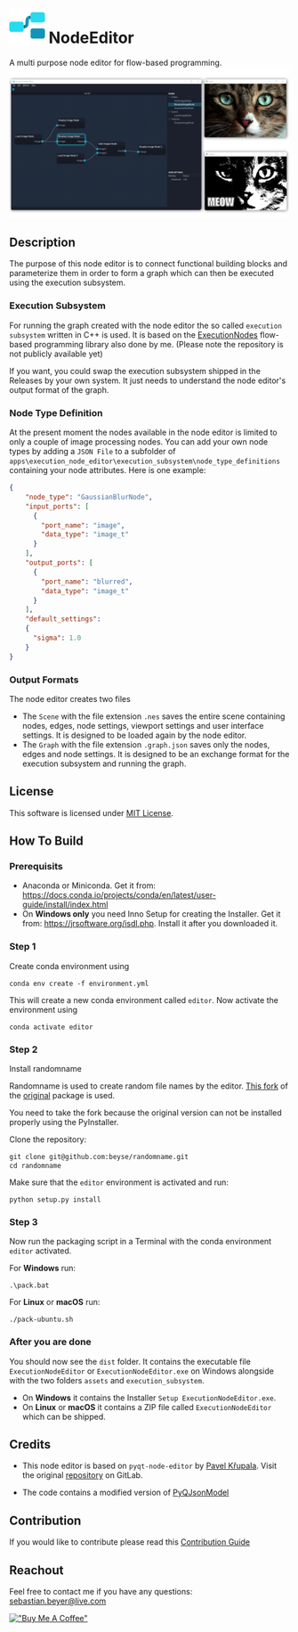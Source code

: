
# ![Logo](apps/execution_node_editor/assets/icons/64x64.png) NodeEditor

A multi purpose node editor for flow-based programming.
![Image](doc/screenshot-image-processing.png)
## Description

The purpose of this node editor is to connect functional building blocks and parameterize them in order to form a graph which can then be executed using the execution subsystem.  

### Execution Subsystem
For running the graph created with the node editor the so called `execution subsystem` written in C++ is used. It is based on the [ExecutionNodes](https://github.com/beyse/ExecutionNodes) flow-based programming library also done by me. (Please note the repository is not publicly available yet)

If you want, you could swap the execution subsystem shipped in the Releases by your own system. It just needs to understand the node editor's output format of the graph.

### Node Type Definition

At the present moment the nodes available in the node editor is limited to only a couple of image processing nodes. You can add your own node types by adding a `JSON File` to a subfolder of
`apps\execution_node_editor\execution_subsystem\node_type_definitions` containing your node attributes.
Here is one example:
```json
{
    "node_type": "GaussianBlurNode",
    "input_ports": [
      {
        "port_name": "image",
        "data_type": "image_t"
      }
    ],
    "output_ports": [
      {
        "port_name": "blurred",
        "data_type": "image_t"
      }
    ],
    "default_settings": 
    {
      "sigma": 1.0
    }
}
```

### Output Formats
The node editor creates two files
* The `Scene` with the file extension `.nes` saves the entire scene containing nodes, edges, node settings, viewport settings and user interface settings. It is designed to be loaded again by the node editor.
* The `Graph` with the file extension `.graph.json` saves only the nodes, edges and node settings. It is designed to be an exchange format for the execution subsystem and running the graph.

## License
This software is licensed under [MIT License](https://opensource.org/licenses/MIT).

## How To Build

### Prerequisits
- Anaconda or Miniconda. Get it from: https://docs.conda.io/projects/conda/en/latest/user-guide/install/index.html
- On **Windows only** you need Inno Setup for creating the Installer. Get it from: https://jrsoftware.org/isdl.php. Install it after you downloaded it. 

### Step 1
Create conda environment using
```
conda env create -f environment.yml
```
This will create a new conda environment called `editor`. Now activate the environment using
```
conda activate editor
```

### Step 2
Install randomname

Randomname is used to create random file names by the editor.
[This fork](https://github.com/beyse/randomname) of the [original](https://github.com/beasteers/randomname) package is used.

You need to take the fork because the original version can not be installed properly using the PyInstaller.

Clone the repository:
```
git clone git@github.com:beyse/randomname.git
cd randomname
```

Make sure that the `editor` environment is activated and run:
```
python setup.py install
```
### Step 3
Now run the packaging script in a Terminal with the conda environment `editor` activated.

For **Windows** run:
```
.\pack.bat
```

For **Linux** or **macOS** run:
```
./pack-ubuntu.sh
```

### After you are done
You should now see the `dist` folder. It contains the executable file `ExecutionNodeEditor` or `ExecutionNodeEditor.exe` on Windows alongside with the two folders `assets` and `execution_subsystem`.

- On **Windows** it contains the Installer `Setup ExecutionNodeEditor.exe`.
- On **Linux** or **macOS** it contains a ZIP file called `ExecutionNodeEditor` which can be shipped.

## Credits
- This node editor is based on `pyqt-node-editor` by [Pavel Křupala](https://gitlab.com/pavel.krupala). Visit the original [repository](https://gitlab.com/pavel.krupala/pyqt-node-editor) on GitLab. 

- The code contains a modified version of [PyQJsonModel](https://github.com/GrxE/PyQJsonModel) 


## Contribution

If you would like to contribute please read this [Contribution Guide](CONTRIBUTING.md)  

## Reachout

Feel free to contact me if you have any questions: sebastian.beyer@live.com

[!["Buy Me A Coffee"](https://www.buymeacoffee.com/assets/img/custom_images/orange_img.png)](https://www.buymeacoffee.com/beyse)
